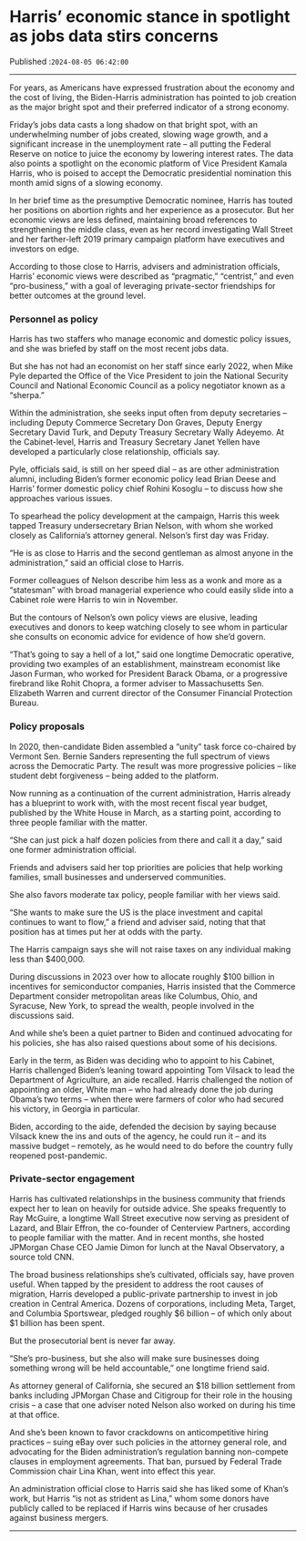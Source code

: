 # Harris’ economic stance in spotlight as jobs data stirs concerns

Published :`2024-08-05 06:42:00`

---

For years, as Americans have expressed frustration about the economy and the cost of living, the Biden-Harris administration has pointed to job creation as the major bright spot and their preferred indicator of a strong economy.

Friday’s jobs data casts a long shadow on that bright spot, with an underwhelming number of jobs created, slowing wage growth, and a significant increase in the unemployment rate – all putting the Federal Reserve on notice to juice the economy by lowering interest rates. The data also points a spotlight on the economic platform of Vice President Kamala Harris, who is poised to accept the Democratic presidential nomination this month amid signs of a slowing economy.

In her brief time as the presumptive Democratic nominee, Harris has touted her positions on abortion rights and her experience as a prosecutor. But her economic views are less defined, maintaining broad references to strengthening the middle class, even as her record investigating Wall Street and her farther-left 2019 primary campaign platform have executives and investors on edge.

According to those close to Harris, advisers and administration officials, Harris’ economic views were described as “pragmatic,” “centrist,” and even “pro-business,” with a goal of leveraging private-sector friendships for better outcomes at the ground level.

### Personnel as policy

Harris has two staffers who manage economic and domestic policy issues, and she was briefed by staff on the most recent jobs data.

But she has not had an economist on her staff since early 2022, when Mike Pyle departed the Office of the Vice President to join the National Security Council and National Economic Council as a policy negotiator known as a “sherpa.”

Within the administration, she seeks input often from deputy secretaries – including Deputy Commerce Secretary Don Graves, Deputy Energy Secretary David Turk, and Deputy Treasury Secretary Wally Adeyemo. At the Cabinet-level, Harris and Treasury Secretary Janet Yellen have developed a particularly close relationship, officials say.

Pyle, officials said, is still on her speed dial – as are other administration alumni, including Biden’s former economic policy lead Brian Deese and Harris’ former domestic policy chief Rohini Kosoglu – to discuss how she approaches various issues.

To spearhead the policy development at the campaign, Harris this week tapped Treasury undersecretary Brian Nelson, with whom she worked closely as California’s attorney general. Nelson’s first day was Friday.

“He is as close to Harris and the second gentleman as almost anyone in the administration,” said an official close to Harris.

Former colleagues of Nelson describe him less as a wonk and more as a “statesman” with broad managerial experience who could easily slide into a Cabinet role were Harris to win in November.

But the contours of Nelson’s own policy views are elusive, leading executives and donors to keep watching closely to see whom in particular she consults on economic advice for evidence of how she’d govern.

“That’s going to say a hell of a lot,” said one longtime Democratic operative, providing two examples of an establishment, mainstream economist like Jason Furman, who worked for President Barack Obama, or a progressive firebrand like Rohit Chopra, a former adviser to Massachusetts Sen. Elizabeth Warren and current director of the Consumer Financial Protection Bureau.

### Policy proposals

In 2020, then-candidate Biden assembled a “unity” task force co-chaired by Vermont Sen. Bernie Sanders representing the full spectrum of views across the Democratic Party. The result was more progressive policies – like student debt forgiveness – being added to the platform.

Now running as a continuation of the current administration, Harris already has a blueprint to work with, with the most recent fiscal year budget, published by the White House in March, as a starting point, according to three people familiar with the matter.

“She can just pick a half dozen policies from there and call it a day,” said one former administration official.

Friends and advisers said her top priorities are policies that help working families, small businesses and underserved communities.

She also favors moderate tax policy, people familiar with her views said.

“She wants to make sure the US is the place investment and capital continues to want to flow,” a friend and adviser said, noting that that position has at times put her at odds with the party.

The Harris campaign says she will not raise taxes on any individual making less than $400,000.

During discussions in 2023 over how to allocate roughly $100 billion in incentives for semiconductor companies, Harris insisted that the Commerce Department consider metropolitan areas like Columbus, Ohio, and Syracuse, New York, to spread the wealth, people involved in the discussions said.

And while she’s been a quiet partner to Biden and continued advocating for his policies, she has also raised questions about some of his decisions.

Early in the term, as Biden was deciding who to appoint to his Cabinet, Harris challenged Biden’s leaning toward appointing Tom Vilsack to lead the Department of Agriculture, an aide recalled. Harris challenged the notion of appointing an older, White man – who had already done the job during Obama’s two terms – when there were farmers of color who had secured his victory, in Georgia in particular.

Biden, according to the aide, defended the decision by saying because Vilsack knew the ins and outs of the agency, he could run it – and its massive budget – remotely, as he would need to do before the country fully reopened post-pandemic.

### Private-sector engagement

Harris has cultivated relationships in the business community that friends expect her to lean on heavily for outside advice. She speaks frequently to Ray McGuire, a longtime Wall Street executive now serving as president of Lazard, and Blair Effron, the co-founder of Centerview Partners, according to people familiar with the matter. And in recent months, she hosted JPMorgan Chase CEO Jamie Dimon for lunch at the Naval Observatory, a source told CNN.

The broad business relationships she’s cultivated, officials say, have proven useful. When tapped by the president to address the root causes of migration, Harris developed a public-private partnership to invest in job creation in Central America. Dozens of corporations, including Meta, Target, and Columbia Sportswear, pledged roughly $6 billion – of which only about $1 billion has been spent.

But the prosecutorial bent is never far away.

“She’s pro-business, but she also will make sure businesses doing something wrong will be held accountable,” one longtime friend said.

As attorney general of California, she secured an $18 billion settlement from banks including JPMorgan Chase and Citigroup for their role in the housing crisis – a case that one adviser noted Nelson also worked on during his time at that office.

And she’s been known to favor crackdowns on anticompetitive hiring practices – suing eBay over such policies in the attorney general role, and advocating for the Biden administration’s regulation banning non-compete clauses in employment agreements. That ban, pursued by Federal Trade Commission chair Lina Khan, went into effect this year.

An administration official close to Harris said she has liked some of Khan’s work, but Harris “is not as strident as Lina,” whom some donors have publicly called to be replaced if Harris wins because of her crusades against business mergers.

---

